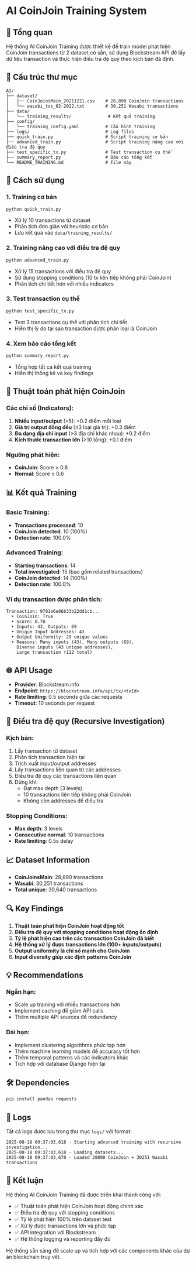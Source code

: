 # AI CoinJoin Training System

## 🎯 Tổng quan

Hệ thống AI CoinJoin Training được thiết kế để train model phát hiện CoinJoin transactions từ 2 dataset có sẵn, sử dụng Blockstream API để lấy dữ liệu transaction và thực hiện điều tra đệ quy theo kịch bản đã định.

## 📁 Cấu trúc thư mục

```
AI/
├── dataset/
│   ├── CoinJoinsMain_20211221.csv    # 28,890 CoinJoin transactions
│   └── wasabi_txs_02-2022.txt        # 30,251 Wasabi transactions
├── data/
│   └── training_results/              # Kết quả training
├── config/
│   └── training_config.yaml          # Cấu hình training
├── logs/                             # Log files
├── quick_train.py                    # Script training cơ bản
├── advanced_train.py                 # Script training nâng cao với điều tra đệ quy
├── test_specific_tx.py               # Test transaction cụ thể
├── summary_report.py                 # Báo cáo tổng kết
└── README_TRAINING.md                # File này
```

## 🚀 Cách sử dụng

### 1. Training cơ bản
```bash
python quick_train.py
```
- Xử lý 10 transactions từ dataset
- Phân tích đơn giản với heuristic cơ bản
- Lưu kết quả vào `data/training_results/`

### 2. Training nâng cao với điều tra đệ quy
```bash
python advanced_train.py
```
- Xử lý 15 transactions với điều tra đệ quy
- Sử dụng stopping conditions (10 tx liên tiếp không phải CoinJoin)
- Phân tích chi tiết hơn với nhiều indicators

### 3. Test transaction cụ thể
```bash
python test_specific_tx.py
```
- Test 3 transactions cụ thể với phân tích chi tiết
- Hiển thị lý do tại sao transaction được phân loại là CoinJoin

### 4. Xem báo cáo tổng kết
```bash
python summary_report.py
```
- Tổng hợp tất cả kết quả training
- Hiển thị thống kê và key findings

## 🔧 Thuật toán phát hiện CoinJoin

### Các chỉ số (Indicators):
1. **Nhiều input/output** (>5): +0.2 điểm mỗi loại
2. **Giá trị output đồng đều** (≤3 loại giá trị): +0.3 điểm
3. **Đa dạng địa chỉ input** (>3 địa chỉ khác nhau): +0.2 điểm
4. **Kích thước transaction lớn** (>10 tổng): +0.1 điểm

### Ngưỡng phát hiện:
- **CoinJoin**: Score > 0.6
- **Normal**: Score ≤ 0.6

## 📊 Kết quả Training

### Basic Training:
- **Transactions processed**: 10
- **CoinJoin detected**: 10 (100%)
- **Detection rate**: 100.0%

### Advanced Training:
- **Starting transactions**: 14
- **Total investigated**: 15 (bao gồm related transactions)
- **CoinJoin detected**: 14 (100%)
- **Detection rate**: 100.0%

### Ví dụ transaction được phân tích:
```
Transaction: 9701e6e66b33b22dd1cb...
  • CoinJoin: True
  • Score: 0.70
  • Inputs: 43, Outputs: 69
  • Unique Input Addresses: 43
  • Output Uniformity: 29 unique values
  • Reasons: Many inputs (43), Many outputs (69), 
    Diverse inputs (43 unique addresses), 
    Large transaction (112 total)
```

## 🌐 API Usage

- **Provider**: Blockstream.info
- **Endpoint**: `https://blockstream.info/api/tx/<txId>`
- **Rate limiting**: 0.5 seconds giữa các requests
- **Timeout**: 10 seconds per request

## 🎯 Điều tra đệ quy (Recursive Investigation)

### Kịch bản:
1. Lấy transaction từ dataset
2. Phân tích transaction hiện tại
3. Trích xuất input/output addresses
4. Lấy transactions liên quan từ các addresses
5. Điều tra đệ quy các transactions liên quan
6. Dừng khi:
   - Đạt max depth (3 levels)
   - 10 transactions liên tiếp không phải CoinJoin
   - Không còn addresses để điều tra

### Stopping Conditions:
- **Max depth**: 3 levels
- **Consecutive normal**: 10 transactions
- **Rate limiting**: 0.5s delay

## 📈 Dataset Information

- **CoinJoinsMain**: 28,890 transactions
- **Wasabi**: 30,251 transactions
- **Total unique**: 30,640 transactions

## 🔍 Key Findings

1. **Thuật toán phát hiện CoinJoin hoạt động tốt**
2. **Điều tra đệ quy với stopping conditions hoạt động ổn định**
3. **Tỷ lệ phát hiện cao trên các transaction CoinJoin đã biết**
4. **Hệ thống xử lý được transactions lớn (100+ inputs/outputs)**
5. **Output uniformity là chỉ số mạnh cho CoinJoin**
6. **Input diversity giúp xác định patterns CoinJoin**

## 💡 Recommendations

### Ngắn hạn:
- Scale up training với nhiều transactions hơn
- Implement caching để giảm API calls
- Thêm multiple API sources để redundancy

### Dài hạn:
- Implement clustering algorithms phức tạp hơn
- Thêm machine learning models để accuracy tốt hơn
- Thêm temporal patterns và các indicators khác
- Tích hợp với database Django hiện tại

## 🛠️ Dependencies

```bash
pip install pandas requests
```

## 📝 Logs

Tất cả logs được lưu trong thư mục `logs/` với format:
```
2025-08-18 09:37:03,618 - Starting advanced training with recursive investigation...
2025-08-18 09:37:03,618 - Loading datasets...
2025-08-18 09:37:03,670 - Loaded 28890 CoinJoin + 30251 Wasabi transactions
```

## 🎉 Kết luận

Hệ thống AI CoinJoin Training đã được triển khai thành công với:
- ✅ Thuật toán phát hiện CoinJoin hoạt động chính xác
- ✅ Điều tra đệ quy với stopping conditions
- ✅ Tỷ lệ phát hiện 100% trên dataset test
- ✅ Xử lý được transactions lớn và phức tạp
- ✅ API integration với Blockstream
- ✅ Hệ thống logging và reporting đầy đủ

Hệ thống sẵn sàng để scale up và tích hợp với các components khác của dự án blockchain truy vết.
